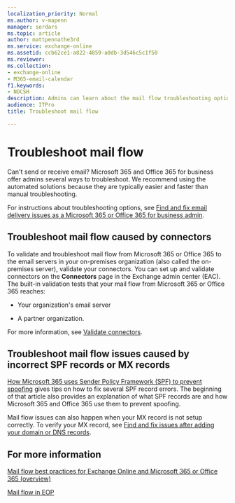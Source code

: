 ```yaml
---
localization_priority: Normal
ms.author: v-mapenn
manager: serdars
ms.topic: article
author: mattpennathe3rd
ms.service: exchange-online
ms.assetid: ccb62ce1-a822-4859-a0db-3d546c5c1f50
ms.reviewer: 
ms.collection: 
- exchange-online
- M365-email-calendar
f1.keywords:
- NOCSH
description: Admins can learn about the mail flow troubleshooting options in Microsoft 365 or Office 365.
audience: ITPro
title: Troubleshoot mail flow

---
```


# Troubleshoot mail flow

Can't send or receive email? Microsoft 365 and Office 365 for business offer admins several ways to troubleshoot. We recommend using the automated solutions because they are typically easier and faster than manual troubleshooting.

For instructions about troubleshooting options, see [Find and fix email delivery issues as a Microsoft 365 or Office 365 for business admin](https://docs.microsoft.com/exchange/troubleshoot/mail-delivery/email-delivery-issues).

## Troubleshoot mail flow caused by connectors

To validate and troubleshoot mail flow from Microsoft 365 or Office 365 to the email servers in your on-premises organization (also called the on-premises server), validate your connectors. You can set up and validate connectors on the **Connectors** page in the Exchange admin center (EAC). The built-in validation tests that your mail flow from Microsoft 365 or Office 365 reaches:

- Your organization's email server

- A partner organization.

For more information, see [Validate connectors](use-connectors-to-configure-mail-flow/validate-connectors.md).

## Troubleshoot mail flow issues caused by incorrect SPF records or MX records

 [How Microsoft 365 uses Sender Policy Framework (SPF) to prevent spoofing](https://docs.microsoft.com/microsoft-365/security/office-365-security/how-office-365-uses-spf-to-prevent-spoofing#troubleshooting-best-practices-for-spf-in-office-365) gives tips on how to fix several SPF record errors. The beginning of that article also provides an explanation of what SPF records are and how Microsoft 365 and Office 365 use them to prevent spoofing.

Mail flow issues can also happen when your MX record is not setup correctly. To verify your MX record, see [Find and fix issues after adding your domain or DNS records](https://docs.microsoft.com/microsoft-365/admin/get-help-with-domains/find-and-fix-issues).

## For more information

[Mail flow best practices for Exchange Online and Microsoft 365 or Office 365 (overview)](mail-flow-best-practices.md)

[Mail flow in EOP](https://docs.microsoft.com/microsoft-365/security/office-365-security/mail-flow-in-eop)

